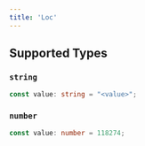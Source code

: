 ```yaml
---
title: 'Loc'
---
```



## Supported Types

### `string`

```typescript
const value: string = "<value>";
```

### `number`

```typescript
const value: number = 118274;
```

